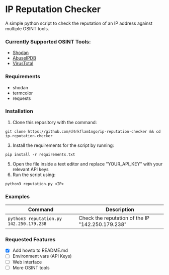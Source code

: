 # IP Reputation Checker

A simple python script to check the reputation of an IP address against multiple OSINT tools.

### Currently Supported OSINT Tools: 
* [Shodan](https://www.shodan.io/)
* [AbuseIPDB](https://www.abuseipdb.com/)
* [VirusTotal](https://www.virustotal.com/)

### Requirements
* shodan
* termcolor
* requests

### Installation
1. Clone this repository with the command: 
```
git clone https://github.com/d4rkflam1ngo/ip-reputation-checker && cd ip-reputation-checker
```
3. Install the requirements for the script by running:
```
pip install -r requirements.txt
```
5. Open the file inside a text editor and replace "YOUR_API_KEY" with your relevant API keys
6. Run the script using:
```
python3 reputation.py <IP>
```

### Examples
| Command | Description |
| ----------- | ----------- |
| `python3 reputation.py 142.250.179.238`| Check the reputation of the IP "142.250.179.238" |

### Requested Features
- [x] Add howto to README.md
- [ ] Environment vars (API Keys)
- [ ] Web interface
- [ ] More OSINT tools
